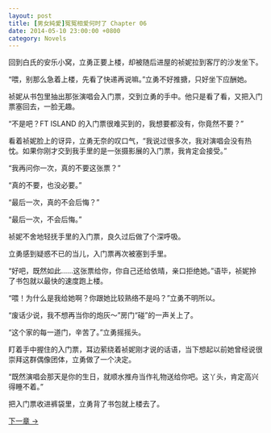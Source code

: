 ```yaml
---
layout: post
title: [男女純愛]冤冤相爱何时了 Chapter 06
date: 2014-05-10 23:00:00 +0800
category: Novels
---
```

回到白氏的安乐小窝，立勇正要上楼，却被随后进屋的祯妮拉到客厅的沙发坐下。

“喂，别那么急着上楼，先看了快递再说嘛。”立勇不好推搪，只好坐下应酬她。

祯妮从书包里抽出那张演唱会入门票，交到立勇的手中。他只是看了看，又把入门票塞回去，一脸无趣。

“不是吧？FT ISLAND 的入门票很难买到的，我想要都没有，你竟然不要？”

看着祯妮脸上的讶异，立勇无奈的叹口气，“我说过很多次，我对演唱会没有热忱。如果你刚才交到我手里的是一张摄影展的入门票，我肯定会接受。”

“我再问你一次，真的不要这张票？”

“真的不要，也没必要。”

“最后一次，真的不会后悔？”

“最后一次，不会后悔。”

祯妮不舍地轻抚手里的入门票，良久过后做了个深呼吸。

立勇感到疑惑不已的当儿，入门票再次被塞到手里。

“好吧，既然如此……这张票给你，你自己还给依晴，亲口拒绝她。”语毕，祯妮拎了书包就以最快的速度跑上楼。

“喂！为什么是我给她啊？你跟她比较熟络不是吗？”立勇不明所以。

“废话少说，我不想再当你的炮灰～”房门“碰”的一声关上了。

“这个家的每一道门，辛苦了。”立勇摇摇头。

盯着手中握住的入门票，耳边萦绕着祯妮刚才说的话语，当下想起以前她曾经说很崇拜这群偶像团体，立勇做了一个决定。

“既然演唱会那天是你的生日，就顺水推舟当作礼物送给你吧。这丫头，肯定高兴得睡不着。”

把入门票收进裤袋里，立勇背了书包就上楼去了。

[下一章 →](/novels/2014/05/11/the-sins-of-love-07.html)
